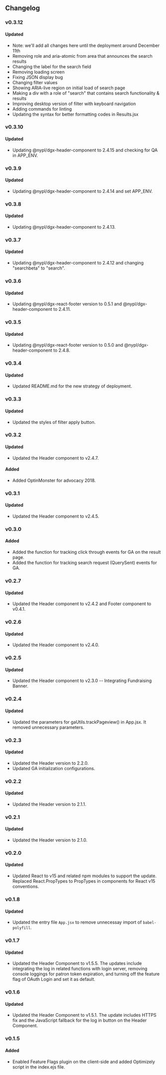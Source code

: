 ## Changelog
### v0.3.12
#### Updated
- Note: we'll add all changes here until the deployment around December 11th
- Removing role and aria-atomic from area that announces the search results
- Changing the label for the search field
- Removing loading screen
- Fixing JSON display bug
- Changing filter values
- Showing ARIA-live region on initial load of search page
- Making a div with a role of "search" that contains search functionality & results
- Improving desktop version of filter with keyboard navigation
- Adding commands for linting
- Updating the syntax for better formatting codes in Results.jsx

### v0.3.10
#### Updated
- Updating @nypl/dgx-header-component to 2.4.15 and checking for QA in APP_ENV.

### v0.3.9
#### Updated
- Updating @nypl/dgx-header-component to 2.4.14 and set APP_ENV.

### v0.3.8
#### Updated
- Updating @nypl/dgx-header-component to 2.4.13.

### v0.3.7
#### Updated
- Updating @nypl/dgx-header-component to 2.4.12 and changing "searchbeta" to "search".

### v0.3.6
#### Updated
- Updating @nypl/dgx-react-footer version to 0.5.1 and @nypl/dgx-header-component to 2.4.11.

### v0.3.5
#### Updated
- Updating @nypl/dgx-react-footer version to 0.5.0 and @nypl/dgx-header-component to 2.4.8.

### v0.3.4
#### Updated
- Updated README.md for the new strategy of deployment.

### v0.3.3
#### Updated
- Updated the styles of filter apply button.

### v0.3.2
#### Updated
- Updated the Header component to v2.4.7.
#### Added
- Added OptinMonster for advocacy 2018.

### v0.3.1
#### Updated
- Updated the Header component to v2.4.5.

### v0.3.0
#### Added
- Added the function for tracking click through events for GA on the result page.
- Added the function for tracking search request (QuerySent) events for GA.

### v0.2.7
#### Updated
- Updated the Header component to v2.4.2 and Footer component to v0.4.1.

### v0.2.6
#### Updated
- Updated the Header component to v2.4.0.

### v0.2.5
#### Updated
- Updated the Header component to v2.3.0 -- Integrating Fundraising Banner.

### v0.2.4
#### Updated
- Updated the parameters for gaUtils.trackPageview() in App.jsx. It removed unnecessary parameters.

### v0.2.3
#### Updated
- Updated the Header version to 2.2.0.
- Updated GA initialization configurations.

### v0.2.2
#### Updated
- Updated the Header version to 2.1.1.

### v0.2.1
#### Updated
- Updated the Header version to 2.1.0.

### v0.2.0
#### Updated
- Updated React to v15 and related npm modules to support the update. Replaced React.PropTypes to PropTypes in components for React v15 conventions.

### v0.1.8
#### Updated
- Updated the entry file `App.jsx` to remove unnecessay import of `babel-polyfill`.

### v0.1.7
#### Updated
- Updated the Header Component to v1.5.5. The updates include integrating the log in related functions with login server, removing console loggings for patron token expiration, and turning off the feature flag of OAuth Login and set it as default.

### v0.1.6
#### Updated
- Updated the Header Component to v1.5.1. The update includes HTTPS fix and the JavaScript fallback for the log in button on the Header Component.

### v0.1.5
#### Added
- Enabled Feature Flags plugin on the client-side and added Optimizely script in the index.ejs file.
